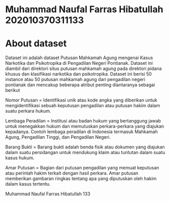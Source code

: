 # Muhammad Naufal Farras Hibatullah 202010370311133

# About dataset

Dataset ini adalah dataset Putusan Mahkamah Agung mengenai Kasus Narkotika dan Psikotropika di Pengadilan Negeri Pontianak. Dataset ini diambil dari direktori situs putusan mahkamah agung pada direktori pidana khusus dan klasifikasi narkotika dan psikotropika. Dataset ini berisi 50 instance atau 50 putusan mahkamah agung dari pengadilan negeri pontianak dan mencakup beberapa atribut penting diantaranya sebagai berikut

Nomor Putusan = Identifikasi unik atau kode angka yang diberikan untuk mengidentifikasi sebuah keputusan pengadilan atau putusan hakim dalam suatu perkara hukum.

Lembaga Peradilan = Institusi atau badan hukum yang bertanggung jawab untuk menegakkan hukum dan memutuskan perkara-perkara yang diajukan kepadanya. Contoh lembaga peradilan di Indonesia termasuk Mahkamah Agung, Pengadilan Tinggi, dan Pengadilan Negeri.

Barang Bukti = Barang bukti adalah benda fisik atau dokumen yang diajukan dalam suatu persidangan untuk mendukung klaim atau tuntutan dalam suatu kasus hukum.

Amar Putusan = Bagian dari putusan pengadilan yang memuat keputusan atau perintah hakim terkait dengan hasil perkara. Amar putusan memberikan gambaran ringkas tentang apa yang diputuskan oleh hakim dalam kasus tertentu.

Muhammad Naufal Farras Hibatullah 133
